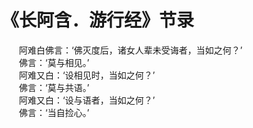 # 《长阿含．游行经》节录
　　阿难白佛言：‘佛灭度后，诸女人辈未受诲者，当如之何？’  
　　佛言：‘莫与相见。’  
　　阿难又白：‘设相见时，当如之何？’  
　　佛言：‘莫与共语。’  
　　阿难又白：‘设与语者，当如之何？’  
　　佛言：‘当自捡心。’  